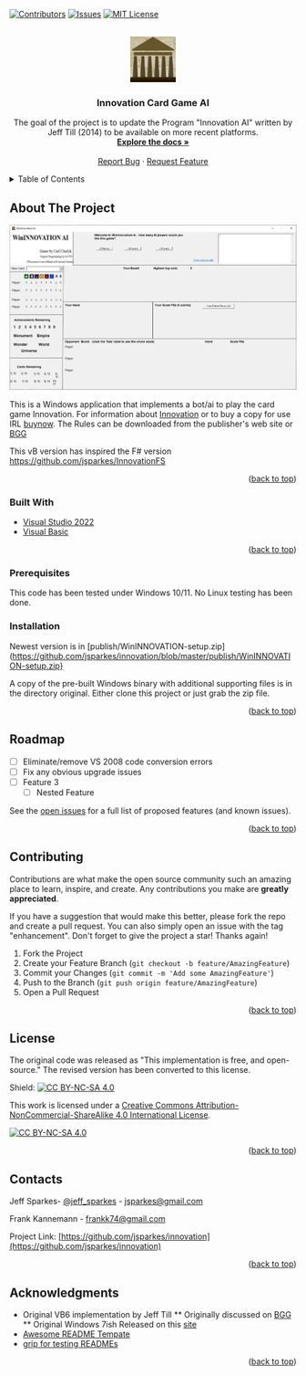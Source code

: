 <div id="top"></div>
<!--
*** Thanks for checking out the Best-README-Template. If you have a suggestion
*** that would make this better, please fork the repo and create a pull request
*** or simply open an issue with the tag "enhancement".
*** Don't forget to give the project a star!
*** Thanks again! Now go create something AMAZING! :D
-->



<!-- PROJECT SHIELDS -->
<!--
*** I'm using markdown "reference style" links for readability.
*** Reference links are enclosed in brackets [ ] instead of parentheses ( ).
*** See the bottom of this document for the declaration of the reference variables
*** for contributors-url, forks-url, etc. This is an optional, concise syntax you may use.
*** https://www.markdownguide.org/basic-syntax/#reference-style-links
-->
[![Contributors][contributors-shield]][contributors-url]
[![Issues][issues-shield]][issues-url]
[![MIT License][license-shield]][license-url]



<!-- PROJECT LOGO -->
<br />
<div align="center">
  <a href="https://github.com/jsparkes/innovation">
    <img src="images/icon.png" alt="Logo" width="80" height="80">
  </a>

<h3 align="center">Innovation Card Game AI</h3>

  <p align="center">
    The goal of the project is to update the Program "Innovation AI" written by Jeff Till (2014) to be available on more recent platforms.
    <br />
    <a href="https://github.com/jsparkes/innovation"><strong>Explore the docs »</strong></a>
    <br />
    <br />
    <a href="https://github.com/jsparkes/innovation/issues">Report Bug</a>
    ·
    <a href="https://github.com/jsparkes/innovation/issues">Request Feature</a>
  </p>
</div>



<!-- TABLE OF CONTENTS -->
<details>
  <summary>Table of Contents</summary>
  <ol>
    <li>
      <a href="#about-the-project">About The Project</a>
      <ul>
        <li><a href="#built-with">Built With</a></li>
      </ul>
    </li>
    <li>
      <a href="#getting-started">Getting Started</a>
      <ul>
        <li><a href="#prerequisites">Prerequisites</a></li>
        <li><a href="#installation">Installation</a></li>
      </ul>
    </li>
    <li><a href="#usage">Usage</a></li>
    <li><a href="#roadmap">Roadmap</a></li>
    <li><a href="#contributing">Contributing</a></li>
    <li><a href="#license">License</a></li>
    <li><a href="#contact">Contact</a></li>
    <li><a href="#acknowledgments">Acknowledgments</a></li>
  </ol>
</details>


<!-- ABOUT THE PROJECT -->
## About The Project

[![Product Name Screen Shot][product-screenshot]](https://example.com)

This is a Windows application that implements a bot/ai to play the card game Innovation. For information about [Innovation](https://boardgamegeek.com/boardgame/63888/innovation) or to buy a copy for use IRL [buynow](https://asmadigames.com/buy-games.php).
The Rules can be downloaded from the publisher's web site or [BGG](https://boardgamegeek.com/file/download_redirect/a61f827ce4f5cbbe406b61adb27621a00abd1b73db09defd/InnoV3rules_spreads.pdf)

This vB version has inspired the F# version https://github.com/jsparkes/InnovationFS

<p align="right">(<a href="#top">back to top</a>)</p>

### Built With

* [Visual Studio 2022](https://en.wikipedia.org/wiki/Microsoft_Visual_Studio)
* [Visual Basic](https://en.wikipedia.org/wiki/Visual_Basic_.NET)

<p align="right">(<a href="#top">back to top</a>)</p>

<!-- GETTING STARTED -->

### Prerequisites

This code has been tested under Windows 10/11. No Linux testing has been done.

### Installation

Newest version is in  [publish/WinINNOVATION-setup.zip](https://github.com/jsparkes/innovation/blob/master/publish/WinINNOVATION-setup.zip}

A copy of the pre-built Windows binary with additional supporting files is in the directory original. Either clone this project
 or just grab the zip file.

<p align="right">(<a href="#top">back to top</a>)</p>


<!-- ROADMAP -->
## Roadmap

- [ ] Eliminate/remove VS 2008 code conversion errors
- [ ] Fix any obvious upgrade issues
- [ ] Feature 3
    - [ ] Nested Feature

See the [open issues](https://github.com/jsparkes/innovation/issues) for a full list of proposed features (and known issues).

<p align="right">(<a href="#top">back to top</a>)</p>

<!-- CONTRIBUTING -->
## Contributing

Contributions are what make the open source community such an amazing place to learn, inspire, and create. Any contributions you make are **greatly appreciated**.

If you have a suggestion that would make this better, please fork the repo and create a pull request. You can also simply open an issue with the tag "enhancement".
Don't forget to give the project a star! Thanks again!

1. Fork the Project
2. Create your Feature Branch (`git checkout -b feature/AmazingFeature`)
3. Commit your Changes (`git commit -m 'Add some AmazingFeature'`)
4. Push to the Branch (`git push origin feature/AmazingFeature`)
5. Open a Pull Request

<p align="right">(<a href="#top">back to top</a>)</p>



<!-- LICENSE -->
## License

The original code was released as "This implementation is free, and open-source."
The revised version has been converted to this license.

Shield: [![CC BY-NC-SA 4.0][cc-by-nc-sa-shield]][cc-by-nc-sa]

This work is licensed under a
[Creative Commons Attribution-NonCommercial-ShareAlike 4.0 International License][cc-by-nc-sa].

[![CC BY-NC-SA 4.0][cc-by-nc-sa-image]][cc-by-nc-sa]

[cc-by-nc-sa]: http://creativecommons.org/licenses/by-nc-sa/4.0/
[cc-by-nc-sa-image]: https://licensebuttons.net/l/by-nc-sa/4.0/88x31.png
[cc-by-nc-sa-shield]: https://img.shields.io/badge/License-CC%20BY--NC--SA%204.0-lightgrey.svg

<p align="right">(<a href="#top">back to top</a>)</p>

<!-- CONTACT -->
## Contacts

Jeff Sparkes- [@jeff_sparkes](https://twitter.com/jeff_sparkes) - jsparkes@gmail.com

Frank Kannemann - frankk74@gmail.com

Project Link: [https://github.com/jsparkes/innovation](https://github.com/jsparkes/innovation)

<p align="right">(<a href="#top">back to top</a>)</p>



<!-- ACKNOWLEDGMENTS -->
## Acknowledgments

* Original VB6 implementation by Jeff Till
** Originally discussed on [BGG](https://boardgamegeek.com/thread/896090/innovation-computer-game-windows/page/1)
** Original Windows 7ish Released on this [site](https://www.slightlymagic.net/forum/viewforum.php?f=108)
* [Awesome README Tempate](https://github.com/othneildrew/Best-README-Template)
* [grip for testing READMEs](https://github.com/joeyespo/grip)

<p align="right">(<a href="#top">back to top</a>)</p>



<!-- MARKDOWN LINKS & IMAGES -->
<!-- https://www.markdownguide.org/basic-syntax/#reference-style-links -->
[contributors-shield]: https://img.shields.io/github/contributors/jsparkes/innovation.svg?style=for-the-badge
[contributors-url]: https://github.com/jsparkes/innovation/graphs/contributors
[forks-shield]: https://img.shields.io/github/forks/jsparkes/innovation.svg?style=for-the-badge
[forks-url]: https://github.com/jsparkes/innovation/network/members
[stars-shield]: https://img.shields.io/github/stars/jsparkes/innovation.svg?style=for-the-badge
[stars-url]: https://github.com/jsparkes/innovation/stargazers
[issues-shield]: https://img.shields.io/github/issues/jsparkes/innovation.svg?style=for-the-badge
[issues-url]: https://github.com/jsparkes/innovation/issues
[license-shield]: https://img.shields.io/github/license/jsparkes/innovation.svg?style=for-the-badge
[license-url]: https://github.com/jsparkes/innovation/blob/master/LICENSE.txt
[linkedin-shield]: https://img.shields.io/badge/-LinkedIn-black.svg?style=for-the-badge&logo=linkedin&colorB=555
[linkedin-url]: https://linkedin.com/in/linkedin_username
[product-screenshot]: images/screenshot0.png
